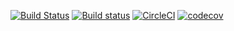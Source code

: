[![Build Status](https://travis-ci.org/psavery/python-ci-test.svg?branch=master)](https://travis-ci.org/psavery/python-ci-test)
[![Build status](https://ci.appveyor.com/api/projects/status/51t6vw6dee6g0qe5?svg=true)](https://ci.appveyor.com/project/psavery/python-ci-test)
[![CircleCI](https://circleci.com/gh/psavery/python-ci-test.svg?style=svg)](https://circleci.com/gh/psavery/python-ci-test)
[![codecov](https://codecov.io/gh/psavery/python-ci-test/branch/master/graph/badge.svg)](https://codecov.io/gh/psavery/python-ci-test)

